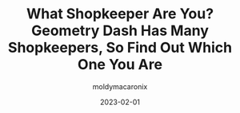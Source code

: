 ---
title: "What Shopkeeper Are You? Geometry Dash Has Many Shopkeepers, So Find Out Which One You Are"
date: 2023-02-01
desc: There are many shopkeepers in the game right now and even more coming in Geometry Dash update 2.2! Which shopkeeper do you most closely represent?
pageSlug: what-shopkeeper-are-you-geometry-dash
author: moldymacaronix
image: https://i.ytimg.com/vi/4jlvlZqH1-A/maxresdefault.jpg
imageSource: https://www.youtube.com/watch?v=4jlvlZqH1-A
questions:
    -
        question: How many orbs do you have?
        options:
            - Less than 100
            - Less than 1000
            - Less than 10,000
            - More than 10,000
    -
        question: What is your favorite upcoming Geometry Dash 2.2 feature out of the following?
        options:
            - Camera Controls
            - Backwards Movement
            - Sideways Gravity
            - Platformer Mode
    -
        question: Which shop do you think has the coolest icons?
        options:
            - None
            - The Main Shop
            - Scratch's Secret Shop
            - Potbor's Community Shop
    -
        question: What is your least favorite school subject out of the following?
        options:
            - Math
            - Science
            - History
            - English
    -
        question: What is your favorite game mode?
        options:
            - Cube
            - Ship
            - UFO
            - Wave
    -
        question: What Geometry Dash update is your favorite?
        options:
            - "1.9"
            - "2.0"
            - "2.1"
            - "2.2"
    -
        question: What is your favorite Geometry Dash main level out of the following?
        options:
            - Clubstep
            - Theory of Everything 2
            - Deadlocked
            - Explorers
    -
        question: When do you think Geometry Dash 2.2 will release from now?
        options:
            - 1 Month
            - 6 Months
            - 1 Year
            - 2 Years
    -
        question: How many demons have you beaten?
        options:
            - None
            - Less than 5
            - Less than 10
            - More than 10
    -
        question: What is your favorite vault in Geometry Dash?
        options:
            - None
            - The Vault
            - The Vault of Secrets
            - The Chamber of Time
outcomes:
    - You are Potbor!
    - You are the main shopkeeper!
    - You are Scratch!
    - You are the mechanic!
subcomes:
    - You are actively looking for things to learn and ways to expand your Geometry Dash knowledge, like Potbor in running his shop.
    - You are a chill person. You like to feel relaxed and because of so you don't get stressed out playing hard levels in Geometry Dash, just like the main shopkeeper.
    - You are very mysterious and like to keep to yourself. You are also really good at the game but you don't boast about your achievements, just like Scratch.
    - The mechanic is a shopkeeper coming in Geometry Dash 2.2. Just like him, you are actively awaiting the update. 2.2 when?
---